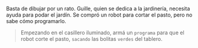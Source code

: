 <gs-toolbox toolbox-url="https://raw.githubusercontent.com/MumukiProject/mumuki-guia-gobstones-practica-primeros-programas-kids/master/assets/toolbox_1553281025747.xml"></gs-toolbox>

Basta de dibujar por un rato. Guille, quien se dedica a la jardinería, necesita ayuda para podar el jardín. Se compró un robot para cortar el pasto, pero no sabe cómo programarlo. 

> Empezando en el casillero iluminado, armá un `programa` para que el robot corte el pasto, `sacando` las bolitas `verdes` del tablero.